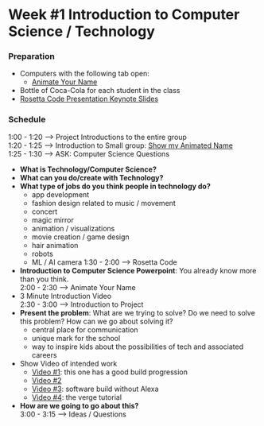 # Week #1 Introduction to Computer Science / Technology
### Preparation
- Computers with the following tab open:
  - [Animate Your Name](https://csfirst.withgoogle.com/c/cs-first/en/animate-a-name/animate-a-name/animate-a-name.html)
- Bottle of Coca-Cola for each student in the class
- [Rosetta Code Presentation Keynote Slides](https://github.com/WithMadiCo/IntroToTechnology/blob/master/curriculum/RosettaCodeIntroduction.key)

### Schedule
1:00 - 1:20 --> Project Introductions to the entire group  
1:20 - 1:25 --> Introduction to Small group: [Show my Animated Name](https://scratch.mit.edu/projects/270453113/)  
1:25 - 1:30 --> ASK: Computer Science Questions  
- **What is Technology/Computer Science?**  
- **What can you do/create with Technology?**  
- **What type of jobs do you think people in technology do?**  
  - app development
  - fashion design related to music / movement
  - concert
  - magic mirror
  - animation / visualizations
  - movie creation / game design
  - hair animation
  - robots
  - ML / AI camera
1:30 - 2:00 --> Rosetta Code  
- **Introduction to Computer Science Powerpoint**: You already know more than you think.  
2:00 - 2:30 --> Animate Your Name  
- 3 Minute Introduction Video  
2:30 - 3:00 --> Introduction to Project  
- **Present the problem**: What are we trying to solve? Do we need to solve this problem? How can we go about solving it?  
  - central place for communication
  - unique mark for the school
  - way to inspire kids about the possibilities of tech and associated careers
- Show Video of intended work  
  - [Video #1](https://www.youtube.com/watch?v=fkVBAcvbrjU): this one has a good build progression
  - [Video #2](https://www.youtube.com/watch?v=aa3VVZA0e5Y)
  - [Video #3](https://www.youtube.com/watch?v=HO326ptdlco): software build without Alexa
  - [Video #4](https://www.theverge.com/circuitbreaker/2017/8/17/16158104/smart-mirror-diy-raspberry-pi-commute-weather-time-gadget): the verge tutorial
- **How are we going to go about this?**  
3:00 - 3:15 --> Ideas / Questions  

